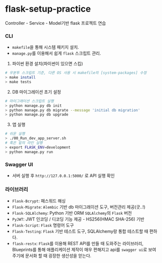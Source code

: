 # flask-setup-practice
Controller - Service - Model기반 flask 프로젝트 연습

### CLI
- `makefile`을 통해 시스템 패키지 설치.
- `manage.py`를 이용해서 쉽게 `flask` 스크립트 관리.


1. 파이썬 환경 설치(파이썬이 있으면 스킵)
```sh
# 우분투 스크립트 기준, 다른 OS 사용 시 makefile의 [system-packages] 수정
> make install
> make tests
```
2. DB 마이그레이션 초기 설정
```sh
# 마이그래이션 스크립트 실행
> python manage.py db init
> python manage.py db migrate --message 'initial db migration'
> python manage.py db upgrade
```
3. 앱 실행
```sh
# 쉬운 실행
> ./00_Run_dev_app_server.sh
# 혹은 밑의 라인 실행
> export FLASK_ENV=development
> python manage.py run
```

### Swagger UI
- 서버 실행 후  `http://127.0.0.1:5000/` 로 API 실행 확인


### 라이브러리
- `Flask-Bcrypt`: 패스워드 해싱
- `Flask-Migrate`: `Alembic` 기반 db 마이그래이션 도구, 버전관리 제공(굿..!)
- `Flask-SQLAlchemy`: Python 기반 ORM `SQLAlchemy`의 `Flask` 버전
- `PyJWT`: JWT 인코딩 / 디코딩 기능 제공 - HS256(HMAC SHA-256) 기반
- `Flask-Script`: `Flask` 명령어 도구
- `Flask-Testing`: `Flask` 기반 테스트 도구, SQLAlchemy랑 통합 테스트할 때 편하다.
- `flask-restx`: `Flask`를 이용해 REST API를 만들 때 도와주는 라이브러리, Blueprints를 통해 애플리케이션 제작이 매우 편해지고 api를 `swagger ui`로 보여주기에 문서화 할 때 굉장한 생산성을 얻는다.

